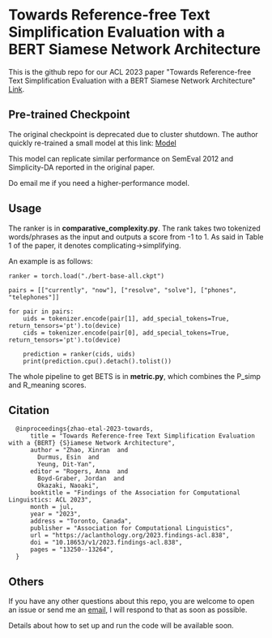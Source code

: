 # Towards Reference-free Text Simplification Evaluation with a BERT Siamese Network Architecture
This is the github repo for our ACL 2023 paper "Towards Reference-free Text Simplification Evaluation with a BERT Siamese Network Architecture" [Link](https://aclanthology.org/2023.findings-acl.838.pdf).

## Pre-trained Checkpoint
The original checkpoint is deprecated due to cluster shutdown. The author quickly re-trained a small model at this link: [Model](https://drive.google.com/file/d/1XvQvTVakLPFMKWbCYGHjDd9vK69Lm9GY/view?usp=sharing)

This model can replicate similar performance on SemEval 2012 and Simplicity-DA reported in the original paper.

Do email me if you need a higher-performance model.

## Usage

The ranker is in **comparative_complexity.py**. The rank takes two tokenized words/phrases as the input and outputs a score from -1 to 1. As said in Table 1 of the paper, it denotes complicating->simplifying.

An example is as follows:

    ranker = torch.load("./bert-base-all.ckpt")
    
    pairs = [["currently", "now"], ["resolve", "solve"], ["phones", "telephones"]]

    for pair in pairs:
        uids = tokenizer.encode(pair[1], add_special_tokens=True, return_tensors='pt').to(device)
        cids = tokenizer.encode(pair[0], add_special_tokens=True, return_tensors='pt').to(device)        

        prediction = ranker(cids, uids)
        print(prediction.cpu().detach().tolist())

The whole pipeline to get BETS is in **metric.py**, which combines the P_simp and R_meaning scores.
  
## Citation

      @inproceedings{zhao-etal-2023-towards,
          title = "Towards Reference-free Text Simplification Evaluation with a {BERT} {S}iamese Network Architecture",
          author = "Zhao, Xinran  and
            Durmus, Esin  and
            Yeung, Dit-Yan",
          editor = "Rogers, Anna  and
            Boyd-Graber, Jordan  and
            Okazaki, Naoaki",
          booktitle = "Findings of the Association for Computational Linguistics: ACL 2023",
          month = jul,
          year = "2023",
          address = "Toronto, Canada",
          publisher = "Association for Computational Linguistics",
          url = "https://aclanthology.org/2023.findings-acl.838",
          doi = "10.18653/v1/2023.findings-acl.838",
          pages = "13250--13264",
      }

## Others
If you have any other questions about this repo, you are welcome to open an issue or send me an [email](mailto:xinranz3@andrew.cmu.edu), I will respond to that as soon as possible.

Details about how to set up and run the code will be available soon.

